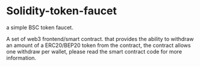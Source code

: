 # Solidity-token-faucet
a simple BSC token faucet.

A set of web3 frontend/smart contract. that provides the ability to withdraw an amount of a ERC20/BEP20 token from the contract, 
the contract allows one withdraw per wallet, please read the smart contract code for more information.
